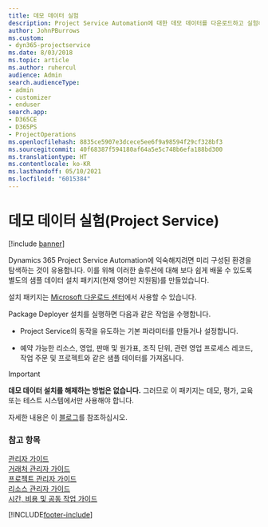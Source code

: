 ```yaml
---
title: 데모 데이터 실험
description: Project Service Automation에 대한 데모 데이터를 다운로드하고 실험하는 방법.
author: JohnPBurrows
ms.custom:
- dyn365-projectservice
ms.date: 8/03/2018
ms.topic: article
ms.author: ruhercul
audience: Admin
search.audienceType:
- admin
- customizer
- enduser
search.app:
- D365CE
- D365PS
- ProjectOperations
ms.openlocfilehash: 8835ce5907e3dcece5ee6f9a98594f29cf328bf3
ms.sourcegitcommit: 40f68387f594180af64a5e5c748b6efa188bd300
ms.translationtype: HT
ms.contentlocale: ko-KR
ms.lasthandoff: 05/10/2021
ms.locfileid: "6015384"
---
```

# <a name="experiment-with-demo-data-project-service"></a>데모 데이터 실험(Project Service)

[!include [banner](../includes/psa-now-project-operations.md)]

Dynamics 365 Project Service Automation에 익숙해지려면 미리 구성된 환경을 탐색하는 것이 유용합니다. 이를 위해 이러한 솔루션에 대해 보다 쉽게 배울 수 있도록 별도의 샘플 데이터 설치 패키지(현재 영어만 지원됨)를 만들었습니다. 

설치 패키지는 [Microsoft 다운로드 센터](https://go.microsoft.com/fwlink/?linkid=859966)에서 사용할 수 있습니다.  

Package Deployer 설치를 실행하면 다음과 같은 작업을 수행합니다. 
  
-   Project Service의 동작을 유도하는 기본 파라미터를 만들거나 설정합니다.  
  
-   예약 가능한 리소스, 영업, 판매 및 원가표, 조직 단위, 관련 영업 프로세스 레코드, 작업 주문 및 프로젝트와 같은 샘플 데이터를 가져옵니다.    
  
> [!IMPORTANT]
> **데모 데이터 설치를 해제하는 방법은 없습니다.** 그러므로 이 패키지는 데모, 평가, 교육 또는 테스트 시스템에서만 사용해야 합니다.

자세한 내용은 이 [블로그](https://blogs.msdn.microsoft.com/crm/2017/10/24/microsoft-dynamics-365-for-field-service-and-project-service-automation-sample-data)를 참조하십시오.





  
### <a name="see-also"></a>참고 항목  
 [관리자 가이드](../psa/admin-guide.md)   
 [거래처 관리자 가이드](../psa/account-manager-guide.md)   
 [프로젝트 관리자 가이드](../psa/project-manager-guide.md)   
 [리소스 관리자 가이드](../psa/resource-manager-guide.md)   
 [시간, 비용 및 공동 작업 가이드](../psa/time-expense-collaboration-guide.md)


[!INCLUDE[footer-include](../includes/footer-banner.md)]